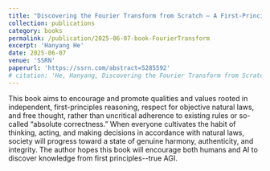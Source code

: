 ```yaml
---
title: "Discovering the Fourier Transform from Scratch — A First-Principles View"
collection: publications
category: books
permalink: /publication/2025-06-07-book-FourierTransform
excerpt: 'Hanyang He'
date: 2025-06-07
venue: 'SSRN'
paperurl: 'https://ssrn.com/abstract=5285592'
# citation: 'He, Hanyang, Discovering the Fourier Transform from Scratch - A First-Principles View (June 07, 2025). Available at SSRN: https://ssrn.com/abstract=5285592'
---
```

This book aims to encourage and promote qualities and values rooted in independent, first-principles reasoning, respect for objective natural laws, and free thought, rather than uncritical adherence to existing rules or so-called “absolute correctness.” When everyone cultivates the habit of thinking, acting, and making decisions in accordance with natural laws, society will progress toward a state of genuine harmony, authenticity, and integrity.
The author hopes this book will encourage both humans and AI to discover knowledge from first principles--true AGI.
